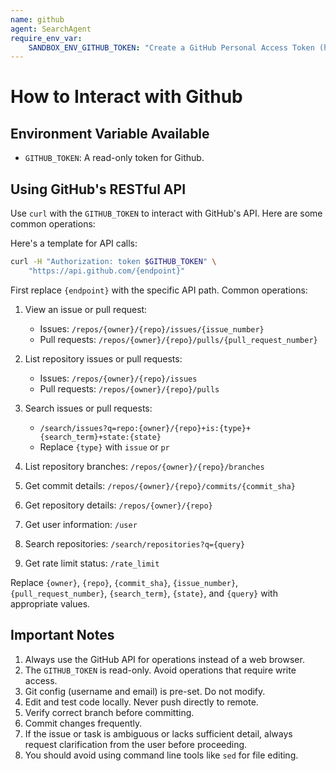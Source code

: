 ```yaml
---
name: github
agent: SearchAgent
require_env_var:
    SANDBOX_ENV_GITHUB_TOKEN: "Create a GitHub Personal Access Token (https://docs.github.com/en/authentication/keeping-your-account-and-data-secure/managing-your-personal-access-tokens) and set it as SANDBOX_GITHUB_TOKEN in your environment variables."
---
```


# How to Interact with Github

## Environment Variable Available

- `GITHUB_TOKEN`: A read-only token for Github.

## Using GitHub's RESTful API

Use `curl` with the `GITHUB_TOKEN` to interact with GitHub's API. Here are some common operations:

Here's a template for API calls:

```sh
curl -H "Authorization: token $GITHUB_TOKEN" \
    "https://api.github.com/{endpoint}"
```

First replace `{endpoint}` with the specific API path. Common operations:

1. View an issue or pull request:
   - Issues: `/repos/{owner}/{repo}/issues/{issue_number}`
   - Pull requests: `/repos/{owner}/{repo}/pulls/{pull_request_number}`

2. List repository issues or pull requests:
   - Issues: `/repos/{owner}/{repo}/issues`
   - Pull requests: `/repos/{owner}/{repo}/pulls`

3. Search issues or pull requests:
   - `/search/issues?q=repo:{owner}/{repo}+is:{type}+{search_term}+state:{state}`
   - Replace `{type}` with `issue` or `pr`

4. List repository branches:
   `/repos/{owner}/{repo}/branches`

5. Get commit details:
   `/repos/{owner}/{repo}/commits/{commit_sha}`

6. Get repository details:
   `/repos/{owner}/{repo}`

7. Get user information:
   `/user`

8. Search repositories:
   `/search/repositories?q={query}`

9. Get rate limit status:
   `/rate_limit`

Replace `{owner}`, `{repo}`, `{commit_sha}`, `{issue_number}`, `{pull_request_number}`,
`{search_term}`, `{state}`, and `{query}` with appropriate values.

## Important Notes

1. Always use the GitHub API for operations instead of a web browser.
2. The `GITHUB_TOKEN` is read-only. Avoid operations that require write access.
3. Git config (username and email) is pre-set. Do not modify.
4. Edit and test code locally. Never push directly to remote.
5. Verify correct branch before committing.
6. Commit changes frequently.
7. If the issue or task is ambiguous or lacks sufficient detail, always request clarification from the user before proceeding.
8. You should avoid using command line tools like `sed` for file editing.
